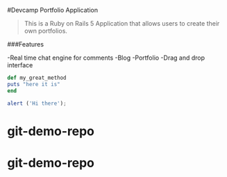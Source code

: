 #Devcamp Portfolio Application

>This is a Ruby on Rails 5 Application that allows users to create their own portfolios.

###Features

-Real time chat engine for comments
-Blog
-Portfolio
-Drag and drop interface

```ruby
def my_great_method
puts "here it is"
end
```

```javascript
alert ('Hi there');
```
# git-demo-repo
# git-demo-repo
